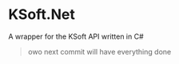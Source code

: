 # KSoft.Net


A wrapper for the KSoft API written in C#

> owo next commit will have everything done
